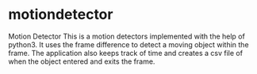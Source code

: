# motiondetector
Motion Detector
This is a motion detectors implemented with the help of python3. 
It uses the frame difference to detect a moving object within the frame.
The application also keeps track of time and creates a csv file of when the object entered and exits the frame.
